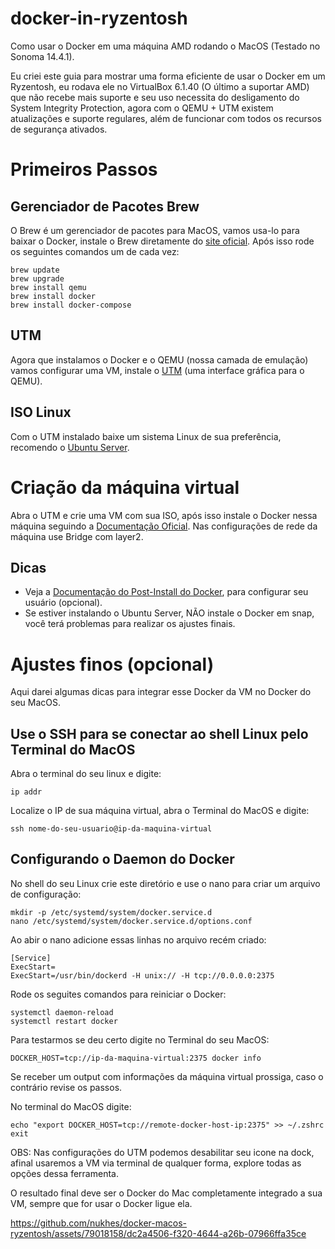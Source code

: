 # docker-in-ryzentosh
Como usar o Docker em uma máquina AMD rodando o MacOS (Testado no Sonoma 14.4.1).

Eu criei este guia para mostrar uma forma eficiente de usar o Docker em um Ryzentosh, eu rodava ele no VirtualBox 6.1.40 (O último a suportar AMD) que não recebe mais suporte e seu uso necessita do desligamento do System Integrity Protection, agora com o QEMU + UTM existem atualizações e suporte regulares, além de funcionar com todos os recursos de segurança ativados.

# Primeiros Passos

## Gerenciador de Pacotes Brew
O Brew é um gerenciador de pacotes para MacOS, vamos usa-lo para baixar o Docker, instale o Brew diretamente do [site oficial](https://brew.sh/).
Após isso rode os seguintes comandos um de cada vez:

```
brew update
brew upgrade
brew install qemu
brew install docker
brew install docker-compose
```

## UTM
Agora que instalamos o Docker e o QEMU (nossa camada de emulação) vamos configurar uma VM, instale o [UTM](https://mac.getutm.app/) (uma interface gráfica para o QEMU).

## ISO Linux
Com o UTM instalado baixe um sistema Linux de sua preferência, recomendo o [Ubuntu Server](https://ubuntu.com/download/server).

# Criação da máquina virtual
Abra o UTM e crie uma VM com sua ISO, após isso instale o Docker nessa máquina seguindo a [Documentação Oficial](https://docs.docker.com/desktop/install/linux-install/).
Nas configurações de rede da máquina use Bridge com layer2.

## Dicas
- Veja a [Documentação do Post-Install do Docker](https://docs.docker.com/engine/install/linux-postinstall/), para configurar seu usuário (opcional).
- Se estiver instalando o Ubuntu Server, NÃO instale o Docker em snap, você terá problemas para realizar os ajustes finais.

# Ajustes finos (opcional)
Aqui darei algumas dicas para integrar esse Docker da VM no Docker do seu MacOS.

## Use o SSH para se conectar ao shell Linux pelo Terminal do MacOS
Abra o terminal do seu linux e digite:

```
ip addr
```

Localize o IP de sua máquina virtual, abra o Terminal do MacOS e digite:

```
ssh nome-do-seu-usuario@ip-da-maquina-virtual
```

## Configurando o Daemon do Docker
No shell do seu Linux crie este diretório e use o nano para criar um arquivo de configuração:

```
mkdir -p /etc/systemd/system/docker.service.d
nano /etc/systemd/system/docker.service.d/options.conf
```

Ao abir o nano adicione essas linhas no arquivo recém criado:
```
[Service]
ExecStart=
ExecStart=/usr/bin/dockerd -H unix:// -H tcp://0.0.0.0:2375
```

Rode os seguites comandos para reiniciar o Docker:

```
systemctl daemon-reload
systemctl restart docker
```

Para testarmos se deu certo digite no Terminal do seu MacOS:

```
DOCKER_HOST=tcp://ip-da-maquina-virtual:2375 docker info
```

Se receber um output com informações da máquina virtual prossiga, caso o contrário revise os passos.

No terminal do MacOS digite: 

```
echo "export DOCKER_HOST=tcp://remote-docker-host-ip:2375" >> ~/.zshrc
exit
```

OBS: Nas configurações do UTM podemos desabilitar seu icone na dock, afinal usaremos a VM via terminal de qualquer forma, explore todas as opções dessa ferramenta.

O resultado final deve ser o Docker do Mac completamente integrado a sua VM, sempre que for usar o Docker ligue ela.

https://github.com/nukhes/docker-macos-ryzentosh/assets/79018158/dc2a4506-f320-4644-a26b-07966ffa35ce





